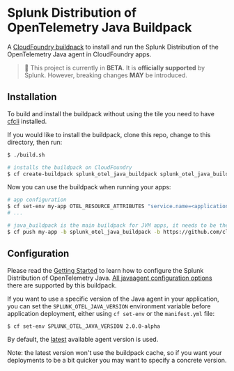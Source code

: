 # Splunk Distribution of OpenTelemetry Java Buildpack

A [CloudFoundry buildpack](https://docs.cloudfoundry.org/buildpacks/) to install and run the Splunk Distribution of the
OpenTelemetry Java agent in CloudFoundry apps.

> :construction: This project is currently in **BETA**. It is **officially supported** by Splunk. However, breaking changes **MAY** be introduced.

## Installation

To build and install the buildpack without using the tile you need to have
[cfcli](https://docs.cloudfoundry.org/cf-cli/install-go-cli.html) installed.

If you would like to install the buildpack, clone this repo, change to this directory, then run:

```sh
$ ./build.sh

# installs the buildpack on CloudFoundry
$ cf create-buildpack splunk_otel_java_buildpack splunk_otel_java_buildpack-linux.zip 99 --enable
```

Now you can use the buildpack when running your apps:

```sh
# app configuration
$ cf set-env my-app OTEL_RESOURCE_ATTRIBUTES "service.name=<application name>"
# ...

# java_buildpack is the main buildpack for JVM apps, it needs to be the final one
$ cf push my-app -b splunk_otel_java_buildpack -b https://github.com/cloudfoundry/java-buildpack
```

## Configuration

Please read the [Getting Started](../../../README.md#getting-started) to learn how to configure the Splunk Distribution
of OpenTelemetry Java.
[All javaagent configuration options](../../../docs/advanced-config.md) there are supported by this buildpack.

If you want to use a specific version of the Java agent in your application, you can set the `SPLUNK_OTEL_JAVA_VERSION`
environment variable before application deployment, either using `cf set-env` or the `manifest.yml` file:

```sh
$ cf set-env SPLUNK_OTEL_JAVA_VERSION 2.0.0-alpha
```

By default, the [latest](https://github.com/signalfx/splunk-otel-java/releases/latest) available agent version is used.

Note: the latest version won't use the buildpack cache, so if you want your deployments to be a bit quicker you may want
to specify a concrete version.
